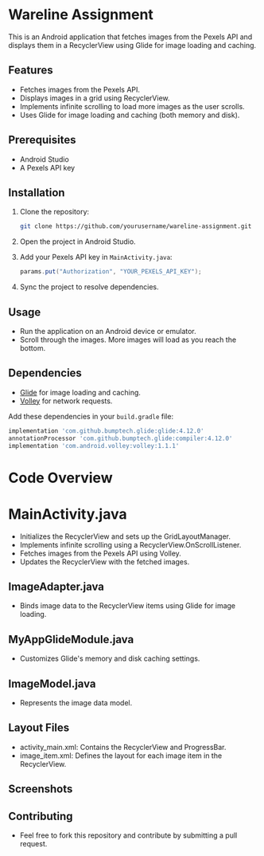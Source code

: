 # Wareline Assignment

This is an Android application that fetches images from the Pexels API and displays them in a RecyclerView using Glide for image loading and caching.

## Features

- Fetches images from the Pexels API.
- Displays images in a grid using RecyclerView.
- Implements infinite scrolling to load more images as the user scrolls.
- Uses Glide for image loading and caching (both memory and disk).

## Prerequisites

- Android Studio
- A Pexels API key

## Installation

1. Clone the repository:
    ```sh
    git clone https://github.com/yourusername/wareline-assignment.git
    ```
2. Open the project in Android Studio.

3. Add your Pexels API key in `MainActivity.java`:
    ```java
    params.put("Authorization", "YOUR_PEXELS_API_KEY");
    ```

4. Sync the project to resolve dependencies.

## Usage

- Run the application on an Android device or emulator.
- Scroll through the images. More images will load as you reach the bottom.

## Dependencies

- [Glide](https://github.com/bumptech/glide) for image loading and caching.
- [Volley](https://developer.android.com/training/volley) for network requests.

Add these dependencies in your `build.gradle` file:
```gradle
implementation 'com.github.bumptech.glide:glide:4.12.0'
annotationProcessor 'com.github.bumptech.glide:compiler:4.12.0'
implementation 'com.android.volley:volley:1.1.1'
```

# Code Overview


# MainActivity.java
- Initializes the RecyclerView and sets up the GridLayoutManager.
- Implements infinite scrolling using a RecyclerView.OnScrollListener.
- Fetches images from the Pexels API using Volley.
- Updates the RecyclerView with the fetched images.
## ImageAdapter.java
- Binds image data to the RecyclerView items using Glide for image loading.
## MyAppGlideModule.java
- Customizes Glide's memory and disk caching settings.
## ImageModel.java
- Represents the image data model.
## Layout Files
- activity_main.xml: Contains the RecyclerView and ProgressBar.
- image_item.xml: Defines the layout for each image item in the RecyclerView.
## Screenshots


## Contributing
- Feel free to fork this repository and contribute by submitting a pull request.
